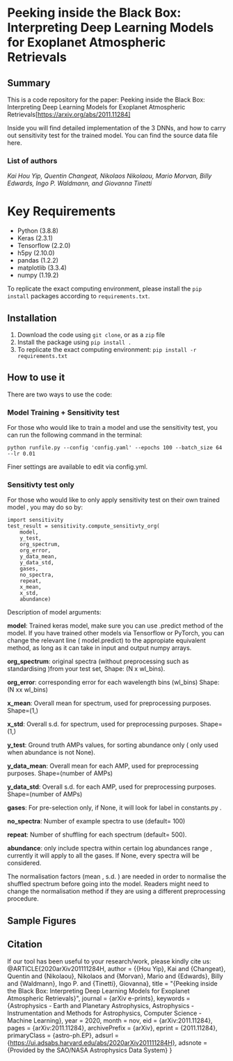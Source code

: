 # Peeking inside the Black Box: Interpreting Deep Learning Models for Exoplanet Atmospheric Retrievals

## Summary
This is a code repository for the paper: Peeking inside the Black Box: Interpreting Deep Learning Models for Exoplanet Atmospheric Retrievals[https://arxiv.org/abs/2011.11284]

Inside you will find detailed implementation of the 3 DNNs, and how to carry out sensitivity test for the trained model. You can find the source data file here.

### List of authors
_Kai Hou Yip, Quentin Changeat, Nikolaos Nikolaou, Mario Morvan, Billy Edwards, Ingo P. Waldmann, and Giovanna Tinetti_

# Key Requirements
- Python (3.8.8)
- Keras (2.3.1)
- Tensorflow (2.2.0)
- h5py (2.10.0)
- pandas (1.2.2)
- matplotlib (3.3.4)
- numpy (1.19.2)

To replicate the exact computing environment, please install the `pip install` packages according to `requirements.txt`.
## Installation
1. Download the code using `git clone`, or as a `zip` file
2. Install the package using `pip install . `
3. To replicate the exact computing environment: `pip install -r requirements.txt`

## How to use it
There are two ways to use the code:

### Model Training + Sensitivity test
For those who would like to train a model and use the sensitivity test, you can run the following command in the terminal: 

```
python runfile.py --config 'config.yaml' --epochs 100 --batch_size 64 --lr 0.01
```
Finer settings are available to edit via config.yml. 

### Sensitivty test only
For those who would like to only apply sensitivity test on their own trained model , you may do so by:
```
import sensitivity
test_result = sensitivity.compute_sensitivty_org(
    model,  
    y_test,
    org_spectrum,
    org_error,
    y_data_mean,
    y_data_std,
    gases,
    no_spectra,
    repeat,
    x_mean,
    x_std,
    abundance)
```
Description of model arguments:

**model**: Trained keras model, make sure you can use .predict method of the model. If you have trained other models via Tensorflow or PyTorch, you can change the relevant line ( model.predict) to the appropiate equivalent method, as long as it can take in input and output numpy arrays.

**org_spectrum**: original spectra (without preprocessing such as standardising )from your test set, Shape: (N x wl_bins).

**org_error**: corresponding error for each wavelength bins (wl_bins) Shape: (N xx wl_bins)

**x_mean**: Overall mean for spectrum, used for preprocessing purposes. Shape=(1,)

**x_std**: Overall s.d. for spectrum, used for preprocessing purposes. Shape=(1,)

**y_test**: Ground truth AMPs values, for sorting abundance only ( only used when abundance is not None).

**y_data_mean**: Overall mean for each AMP, used for preprocessing purposes.  Shape=(number of AMPs)

**y_data_std**: Overall s.d. for each AMP, used for preprocessing purposes.  Shape=(number of AMPs)

**gases**: For pre-selection only, if None, it will look for label in constants.py .

**no_spectra**: Number of example spectra to use (default= 100)

**repeat**: Number of shuffling for each spectrum (default= 500).

**abundance**: only include spectra within certain log abundances range , currently it will apply to all the gases. If None, every spectra will be considered.

The normalisation factors (mean , s.d. ) are needed in order to normalise the shuffled spectrum before going into the model. Readers might need to change the normalisation method if they are using a different preprocessing procedure. 

## Sample Figures

## Citation
If our tool has been useful to your research/work, please kindly cite us:
@ARTICLE{2020arXiv201111284H,
       author = {{Hou Yip}, Kai and {Changeat}, Quentin and {Nikolaou}, Nikolaos and {Morvan}, Mario and {Edwards}, Billy and {Waldmann}, Ingo P. and {Tinetti}, Giovanna},
        title = "{Peeking inside the Black Box: Interpreting Deep Learning Models for Exoplanet Atmospheric Retrievals}",
      journal = {arXiv e-prints},
     keywords = {Astrophysics - Earth and Planetary Astrophysics, Astrophysics - Instrumentation and Methods for Astrophysics, Computer Science - Machine Learning},
         year = 2020,
        month = nov,
          eid = {arXiv:2011.11284},
        pages = {arXiv:2011.11284},
archivePrefix = {arXiv},
       eprint = {2011.11284},
 primaryClass = {astro-ph.EP},
       adsurl = {https://ui.adsabs.harvard.edu/abs/2020arXiv201111284H},
      adsnote = {Provided by the SAO/NASA Astrophysics Data System}
}

